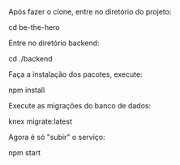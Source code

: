 Após fazer o clone, entre no diretório do projeto:

cd be-the-hero

Entre no diretório backend:

cd ./backend

Faça a instalação dos pacotes, execute:

npm install

Execute as migrações do banco de dados:

knex migrate:latest

Agora é só "subir" o serviço:

npm start
